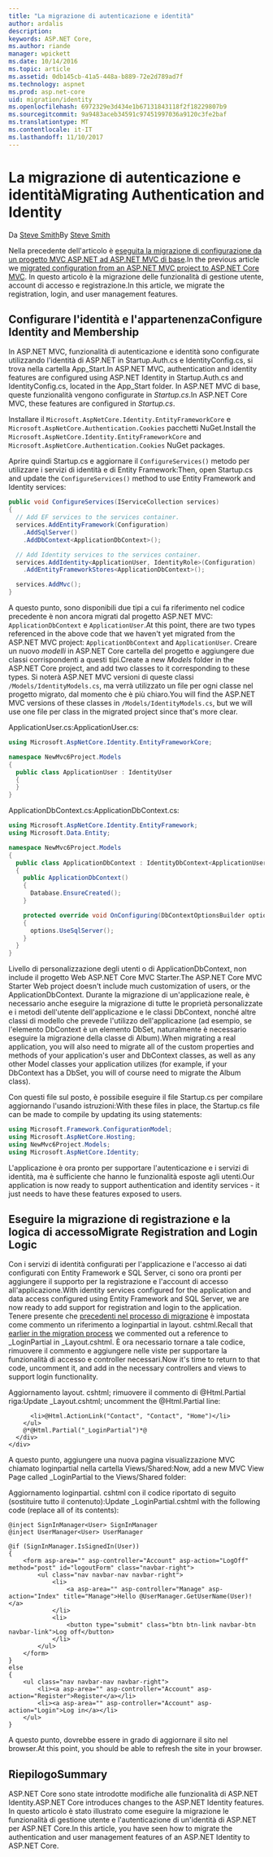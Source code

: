 ```yaml
---
title: "La migrazione di autenticazione e identità"
author: ardalis
description: 
keywords: ASP.NET Core,
ms.author: riande
manager: wpickett
ms.date: 10/14/2016
ms.topic: article
ms.assetid: 0db145cb-41a5-448a-b889-72e2d789ad7f
ms.technology: aspnet
ms.prod: asp.net-core
uid: migration/identity
ms.openlocfilehash: 6972329e3d434e1b67131843118f2f18229807b9
ms.sourcegitcommit: 9a9483aceb34591c97451997036a9120c3fe2baf
ms.translationtype: MT
ms.contentlocale: it-IT
ms.lasthandoff: 11/10/2017
---
```

# <a name="migrating-authentication-and-identity"></a><span data-ttu-id="0ab79-103">La migrazione di autenticazione e identità</span><span class="sxs-lookup"><span data-stu-id="0ab79-103">Migrating Authentication and Identity</span></span>

<a name="migration-identity"></a>

<span data-ttu-id="0ab79-104">Da [Steve Smith](https://ardalis.com/)</span><span class="sxs-lookup"><span data-stu-id="0ab79-104">By [Steve Smith](https://ardalis.com/)</span></span>

<span data-ttu-id="0ab79-105">Nella precedente dell'articolo è [eseguita la migrazione di configurazione da un progetto MVC ASP.NET ad ASP.NET MVC di base](configuration.md).</span><span class="sxs-lookup"><span data-stu-id="0ab79-105">In the previous article we [migrated configuration from an ASP.NET MVC project to ASP.NET Core MVC](configuration.md).</span></span> <span data-ttu-id="0ab79-106">In questo articolo è la migrazione delle funzionalità di gestione utente, account di accesso e registrazione.</span><span class="sxs-lookup"><span data-stu-id="0ab79-106">In this article, we migrate the registration, login, and user management features.</span></span>

## <a name="configure-identity-and-membership"></a><span data-ttu-id="0ab79-107">Configurare l'identità e l'appartenenza</span><span class="sxs-lookup"><span data-stu-id="0ab79-107">Configure Identity and Membership</span></span>

<span data-ttu-id="0ab79-108">In ASP.NET MVC, funzionalità di autenticazione e identità sono configurate utilizzando l'identità di ASP.NET in Startup.Auth.cs e IdentityConfig.cs, si trova nella cartella App_Start.</span><span class="sxs-lookup"><span data-stu-id="0ab79-108">In ASP.NET MVC, authentication and identity features are configured using ASP.NET Identity in Startup.Auth.cs and IdentityConfig.cs, located in the App_Start folder.</span></span> <span data-ttu-id="0ab79-109">In ASP.NET MVC di base, queste funzionalità vengono configurate in *Startup.cs*.</span><span class="sxs-lookup"><span data-stu-id="0ab79-109">In ASP.NET Core MVC, these features are configured in *Startup.cs*.</span></span>

<span data-ttu-id="0ab79-110">Installare il `Microsoft.AspNetCore.Identity.EntityFrameworkCore` e `Microsoft.AspNetCore.Authentication.Cookies` pacchetti NuGet.</span><span class="sxs-lookup"><span data-stu-id="0ab79-110">Install the `Microsoft.AspNetCore.Identity.EntityFrameworkCore` and `Microsoft.AspNetCore.Authentication.Cookies` NuGet packages.</span></span>

<span data-ttu-id="0ab79-111">Aprire quindi Startup.cs e aggiornare il `ConfigureServices()` metodo per utilizzare i servizi di identità e di Entity Framework:</span><span class="sxs-lookup"><span data-stu-id="0ab79-111">Then, open Startup.cs and update the `ConfigureServices()` method to use Entity Framework and Identity services:</span></span>

```csharp
public void ConfigureServices(IServiceCollection services)
{
  // Add EF services to the services container.
  services.AddEntityFramework(Configuration)
    .AddSqlServer()
    .AddDbContext<ApplicationDbContext>();

  // Add Identity services to the services container.
  services.AddIdentity<ApplicationUser, IdentityRole>(Configuration)
    .AddEntityFrameworkStores<ApplicationDbContext>();

  services.AddMvc();
}
```

<span data-ttu-id="0ab79-112">A questo punto, sono disponibili due tipi a cui fa riferimento nel codice precedente è non ancora migrati dal progetto ASP.NET MVC: `ApplicationDbContext` e `ApplicationUser`.</span><span class="sxs-lookup"><span data-stu-id="0ab79-112">At this point, there are two types referenced in the above code that we haven't yet migrated from the ASP.NET MVC project: `ApplicationDbContext` and `ApplicationUser`.</span></span> <span data-ttu-id="0ab79-113">Creare un nuovo *modelli* in ASP.NET Core cartella del progetto e aggiungere due classi corrispondenti a questi tipi.</span><span class="sxs-lookup"><span data-stu-id="0ab79-113">Create a new *Models* folder in the ASP.NET Core project, and add two classes to it corresponding to these types.</span></span> <span data-ttu-id="0ab79-114">Si noterà ASP.NET MVC versioni di queste classi `/Models/IdentityModels.cs`, ma verrà utilizzato un file per ogni classe nel progetto migrato, dal momento che è più chiaro.</span><span class="sxs-lookup"><span data-stu-id="0ab79-114">You will find the ASP.NET MVC versions of these classes in `/Models/IdentityModels.cs`, but we will use one file per class in the migrated project since that's more clear.</span></span>

<span data-ttu-id="0ab79-115">ApplicationUser.cs:</span><span class="sxs-lookup"><span data-stu-id="0ab79-115">ApplicationUser.cs:</span></span>

```csharp
using Microsoft.AspNetCore.Identity.EntityFrameworkCore;

namespace NewMvc6Project.Models
{
  public class ApplicationUser : IdentityUser
  {
  }
}
```

<span data-ttu-id="0ab79-116">ApplicationDbContext.cs:</span><span class="sxs-lookup"><span data-stu-id="0ab79-116">ApplicationDbContext.cs:</span></span>

```csharp
using Microsoft.AspNetCore.Identity.EntityFramework;
using Microsoft.Data.Entity;

namespace NewMvc6Project.Models
{
  public class ApplicationDbContext : IdentityDbContext<ApplicationUser>
  {
    public ApplicationDbContext()
    {
      Database.EnsureCreated();
    }

    protected override void OnConfiguring(DbContextOptionsBuilder options)
    {
      options.UseSqlServer();
    }
  }
}
```

<span data-ttu-id="0ab79-117">Livello di personalizzazione degli utenti o di ApplicationDbContext, non include il progetto Web ASP.NET Core MVC Starter.</span><span class="sxs-lookup"><span data-stu-id="0ab79-117">The ASP.NET Core MVC Starter Web project doesn't include much customization of users, or the ApplicationDbContext.</span></span> <span data-ttu-id="0ab79-118">Durante la migrazione di un'applicazione reale, è necessario anche eseguire la migrazione di tutte le proprietà personalizzate e i metodi dell'utente dell'applicazione e le classi DbContext, nonché altre classi di modello che prevede l'utilizzo dell'applicazione (ad esempio, se l'elemento DbContext è un elemento DbSet<Album>, naturalmente è necessario eseguire la migrazione della classe di Album).</span><span class="sxs-lookup"><span data-stu-id="0ab79-118">When migrating a real application, you will also need to migrate all of the custom properties and methods of your application's user and DbContext classes, as well as any other Model classes your application utilizes (for example, if your DbContext has a DbSet<Album>, you will of course need to migrate the Album class).</span></span>

<span data-ttu-id="0ab79-119">Con questi file sul posto, è possibile eseguire il file Startup.cs per compilare aggiornando l'usando istruzioni:</span><span class="sxs-lookup"><span data-stu-id="0ab79-119">With these files in place, the Startup.cs file can be made to compile by updating its using statements:</span></span>

```csharp
using Microsoft.Framework.ConfigurationModel;
using Microsoft.AspNetCore.Hosting;
using NewMvc6Project.Models;
using Microsoft.AspNetCore.Identity;
```

<span data-ttu-id="0ab79-120">L'applicazione è ora pronto per supportare l'autenticazione e i servizi di identità, ma è sufficiente che hanno le funzionalità esposte agli utenti.</span><span class="sxs-lookup"><span data-stu-id="0ab79-120">Our application is now ready to support authentication and identity services - it just needs to have these features exposed to users.</span></span>

## <a name="migrate-registration-and-login-logic"></a><span data-ttu-id="0ab79-121">Eseguire la migrazione di registrazione e la logica di accesso</span><span class="sxs-lookup"><span data-stu-id="0ab79-121">Migrate Registration and Login Logic</span></span>

<span data-ttu-id="0ab79-122">Con i servizi di identità configurati per l'applicazione e l'accesso ai dati configurati con Entity Framework e SQL Server, ci sono ora pronti per aggiungere il supporto per la registrazione e l'account di accesso all'applicazione.</span><span class="sxs-lookup"><span data-stu-id="0ab79-122">With identity services configured for the application and data access configured using Entity Framework and SQL Server, we are now ready to add support for registration and login to the application.</span></span> <span data-ttu-id="0ab79-123">Tenere presente che [precedenti nel processo di migrazione](mvc.md#migrate-layout-file) è impostata come commento un riferimento a loginpartial in layout. cshtml.</span><span class="sxs-lookup"><span data-stu-id="0ab79-123">Recall that [earlier in the migration process](mvc.md#migrate-layout-file) we commented out a reference to _LoginPartial in _Layout.cshtml.</span></span> <span data-ttu-id="0ab79-124">È ora necessario tornare a tale codice, rimuovere il commento e aggiungere nelle viste per supportare la funzionalità di accesso e controller necessari.</span><span class="sxs-lookup"><span data-stu-id="0ab79-124">Now it's time to return to that code, uncomment it, and add in the necessary controllers and views to support login functionality.</span></span>

<span data-ttu-id="0ab79-125">Aggiornamento layout. cshtml; rimuovere il commento di @Html.Partial riga:</span><span class="sxs-lookup"><span data-stu-id="0ab79-125">Update _Layout.cshtml; uncomment the @Html.Partial line:</span></span>

```cshtml
      <li>@Html.ActionLink("Contact", "Contact", "Home")</li>
    </ul>
    @*@Html.Partial("_LoginPartial")*@
  </div>
</div>
```

<span data-ttu-id="0ab79-126">A questo punto, aggiungere una nuova pagina visualizzazione MVC chiamato loginpartial nella cartella Views/Shared:</span><span class="sxs-lookup"><span data-stu-id="0ab79-126">Now, add a new MVC View Page called _LoginPartial to the Views/Shared folder:</span></span>

<span data-ttu-id="0ab79-127">Aggiornamento loginpartial. cshtml con il codice riportato di seguito (sostituire tutto il contenuto):</span><span class="sxs-lookup"><span data-stu-id="0ab79-127">Update _LoginPartial.cshtml with the following code (replace all of its contents):</span></span>

```cshtml
@inject SignInManager<User> SignInManager
@inject UserManager<User> UserManager

@if (SignInManager.IsSignedIn(User))
{
    <form asp-area="" asp-controller="Account" asp-action="LogOff" method="post" id="logoutForm" class="navbar-right">
        <ul class="nav navbar-nav navbar-right">
            <li>
                <a asp-area="" asp-controller="Manage" asp-action="Index" title="Manage">Hello @UserManager.GetUserName(User)!</a>
            </li>
            <li>
                <button type="submit" class="btn btn-link navbar-btn navbar-link">Log off</button>
            </li>
        </ul>
    </form>
}
else
{
    <ul class="nav navbar-nav navbar-right">
        <li><a asp-area="" asp-controller="Account" asp-action="Register">Register</a></li>
        <li><a asp-area="" asp-controller="Account" asp-action="Login">Log in</a></li>
    </ul>
}
```

<span data-ttu-id="0ab79-128">A questo punto, dovrebbe essere in grado di aggiornare il sito nel browser.</span><span class="sxs-lookup"><span data-stu-id="0ab79-128">At this point, you should be able to refresh the site in your browser.</span></span>

## <a name="summary"></a><span data-ttu-id="0ab79-129">Riepilogo</span><span class="sxs-lookup"><span data-stu-id="0ab79-129">Summary</span></span>

<span data-ttu-id="0ab79-130">ASP.NET Core sono state introdotte modifiche alle funzionalità di ASP.NET Identity.</span><span class="sxs-lookup"><span data-stu-id="0ab79-130">ASP.NET Core introduces changes to the ASP.NET Identity features.</span></span> <span data-ttu-id="0ab79-131">In questo articolo è stato illustrato come eseguire la migrazione le funzionalità di gestione utente e l'autenticazione di un'identità di ASP.NET per ASP.NET Core.</span><span class="sxs-lookup"><span data-stu-id="0ab79-131">In this article, you have seen how to migrate the authentication and user management features of an ASP.NET Identity to ASP.NET Core.</span></span>
